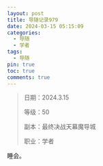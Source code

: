 ```yaml
---
layout: post
title: 导随记录979
date: 2024-03-15 05:15:09
categories:
  - 导随
  - 学者
tags:
  - 导随
pin: true
toc: true
comments: true
---
```

> 日期：2024.3.15
>
> 等级：50
>
> 副本：最终决战天幕魔导城
>
> 职业：学者

睡会。